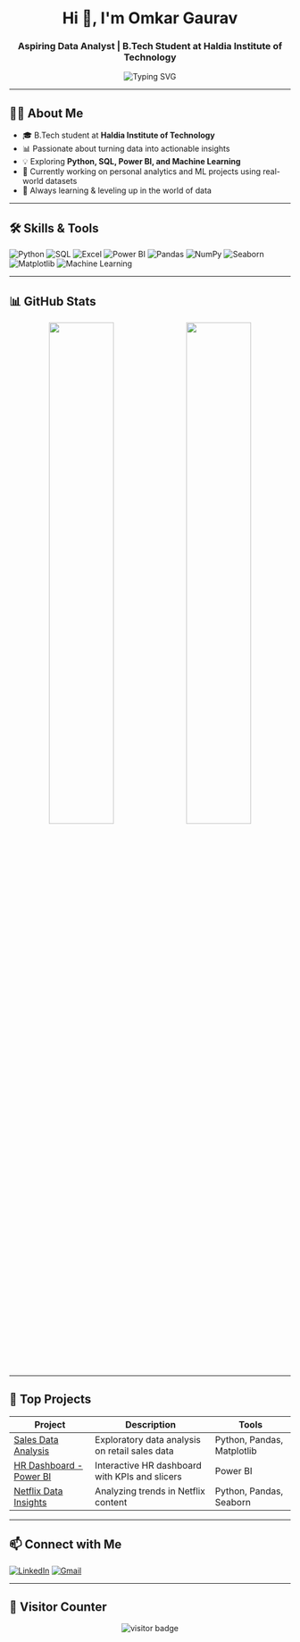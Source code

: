 <h1 align="center">Hi 👋, I'm Omkar Gaurav</h1>
<h3 align="center">Aspiring Data Analyst | B.Tech Student at Haldia Institute of Technology</h3>

<p align="center">
  <img src="https://readme-typing-svg.demolab.com?font=Fira+Code&duration=3000&pause=1000&center=true&width=435&lines=Turning+Data+into+Insights;Lifelong+Learner+%F0%9F%93%9A;Data+Cleaning+%7C+EDA+%7C+Visualization; Python+%7C+SQL+%7C+Machine+Learning+%7C+Power+BI" alt="Typing SVG" />
</p>

---

## 👨‍🎓 About Me
- 🎓 B.Tech student at **Haldia Institute of Technology**
- 📊 Passionate about turning data into actionable insights
- 💡 Exploring **Python, SQL, Power BI, and Machine Learning**
- 🚀 Currently working on personal analytics and ML projects using real-world datasets
- 🧠 Always learning & leveling up in the world of data

---

## 🛠️ Skills & Tools

![Python](https://img.shields.io/badge/-Python-3776AB?logo=python&logoColor=white&style=for-the-badge)
![SQL](https://img.shields.io/badge/-SQL-4479A1?logo=MySQL&logoColor=white&style=for-the-badge)
![Excel](https://img.shields.io/badge/-Excel-217346?logo=microsoft-excel&logoColor=white&style=for-the-badge)
![Power BI](https://img.shields.io/badge/-PowerBI-F2C811?logo=powerbi&logoColor=black&style=for-the-badge)
![Pandas](https://img.shields.io/badge/-Pandas-150458?logo=pandas&logoColor=white&style=for-the-badge)
![NumPy](https://img.shields.io/badge/-NumPy-013243?logo=numpy&logoColor=white&style=for-the-badge)
![Seaborn](https://img.shields.io/badge/-Seaborn-4B8BBE?logo=python&logoColor=white&style=for-the-badge)
![Matplotlib](https://img.shields.io/badge/-Matplotlib-0088CC?style=for-the-badge&logo=plotly&logoColor=white)
![Machine Learning](https://img.shields.io/badge/-Machine%20Learning-FF6F00?logo=scikit-learn&logoColor=white&style=for-the-badge)

---

## 📊 GitHub Stats

<p align="center">
  <img src="https://github-readme-stats.vercel.app/api?username=your-github-username&show_icons=true&theme=radical" width="48%"/>
  <img src="https://github-readme-streak-stats.herokuapp.com/?user=your-github-username&theme=radical" width="48%"/>
</p>

---

## 🚀 Top Projects

| Project | Description | Tools |
|--------|-------------|-------|
| [Sales Data Analysis](https://github.com/your-github-username/Sales-Data-Analysis) | Exploratory data analysis on retail sales data | Python, Pandas, Matplotlib |
| [HR Dashboard - Power BI](https://github.com/your-github-username/HR-PowerBI-Dashboard) | Interactive HR dashboard with KPIs and slicers | Power BI |
| [Netflix Data Insights](https://github.com/your-github-username/Netflix-EDA) | Analyzing trends in Netflix content | Python, Pandas, Seaborn |

---

## 📫 Connect with Me

[![LinkedIn](https://img.shields.io/badge/-LinkedIn-0A66C2?logo=linkedin&logoColor=white&style=for-the-badge)](https://linkedin.com/in/your-profile)
[![Gmail](https://img.shields.io/badge/-Gmail-D14836?logo=gmail&logoColor=white&style=for-the-badge)](mailto:your.email@example.com)

---

## 🌟 Visitor Counter

<p align="center">
  <img src="https://komarev.com/ghpvc/?username=your-github-username&label=Profile+Visitors&color=blue&style=flat-square" alt="visitor badge"/>
</p>
